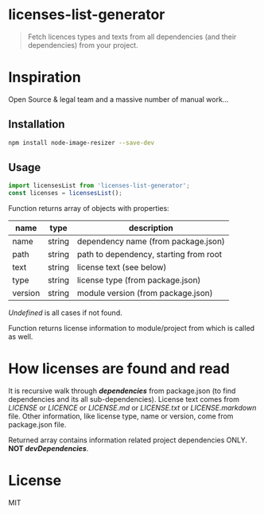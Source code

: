# licenses-list-generator
> Fetch licences types and texts from all dependencies (and their dependencies) from your project. 

# Inspiration
Open Source & legal team and a massive number of manual work... 

## Installation
```sh
npm install node-image-resizer --save-dev
```

## Usage
```javascript
import licensesList from 'licenses-list-generator';
const licenses = licensesList();
```

Function returns array of objects with properties:

name | type | description
---|---|---
name | string | dependency name (from package.json)
path | string| path to dependency, starting from root 
text | string| license text (see below)
type | string | license type (from package.json)
version | string | module version (from package.json)

*Undefined* is all cases if not found.

Function returns license information to module/project from which is called as well.

# How licenses are found and read
It is recursive walk through __*dependencies*__ from package.json (to find dependencies and its all sub-dependencies). 
License text comes from *LICENSE* or *LICENCE* or *LICENSE.md* or *LICENSE.txt* or *LICENSE.markdown* file.
Other information, like license type, name or version, come from package.json file.


Returned array contains information related project dependencies ONLY. 
__NOT *devDependencies*__.

# License
MIT
